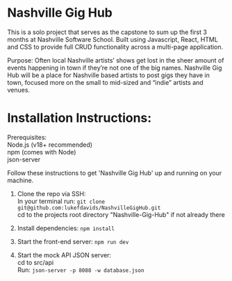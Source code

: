 # Nashville Gig Hub

This is a solo project that serves as the capstone to sum up the first 3 months at Nashville Software School. Built using Javascript, React, HTML and CSS to provide full CRUD functionality across a multi-page application.

Purpose:
Often local Nashville artists’ shows get lost in the sheer amount of events happening in town if they’re not one of the big names. Nashville Gig Hub will be a place for Nashville based artists to post gigs they have in town, focused more on the small to mid-sized and “indie” artists and venues.

# Installation Instructions:

Prerequisites:  
Node.js (v18+ recommended)  
npm (comes with Node)  
json-server

Follow these instructions to get 'Nashville Gig Hub' up and running on your machine.

1. Clone the repo via SSH:  
   In your terminal run: `git clone git@github.com:lukefdavids/NashvilleGigHub.git`  
   cd to the projects root directory "Nashville-Gig-Hub" if not already there

2. Install dependencies:
   `npm install`

3. Start the front-end server:
   `npm run dev`

4. Start the mock API JSON server:  
   cd to src/api  
   Run: `json-server -p 8088 -w database.json`
